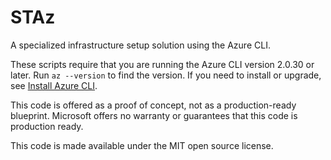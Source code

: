 # STAz

A specialized infrastructure setup solution using the Azure CLI.

These scripts require that you are running the Azure CLI version 2.0.30 or later. Run `az --version` to find the version. If you need to install or upgrade, see [Install Azure CLI](https://docs.microsoft.com/en-us/cli/azure/install-azure-cli).

This code is offered as a proof of concept, not as a production-ready blueprint. Microsoft offers no warranty or guarantees that this code is production ready.

This code is made available under the MIT open source license.
